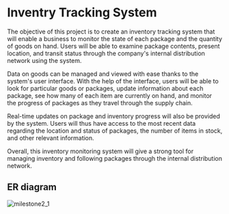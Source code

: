 # Inventry Tracking System

The objective of this project is to create an inventory tracking system that will enable a business to monitor the state of each package and the quantity of goods on hand. Users will be able to examine package contents, present location, and transit status through the company's internal distribution network using the system.

Data on goods can be managed and viewed with ease thanks to the system's user interface. With the help of the interface, users will be able to look for particular goods or packages, update information about each package, see how many of each item are currently on hand, and monitor the progress of packages as they travel through the supply chain.

Real-time updates on package and inventory progress will also be provided by the system. Users will thus have access to the most recent data regarding the location and status of packages, the number of items in stock, and other relevant information. 

Overall, this inventory monitoring system will give a strong tool for managing inventory and following packages through the internal distribution network.

## ER diagram
![milestone2_1](https://user-images.githubusercontent.com/54514768/236090532-89d7315e-f079-45d2-ba60-0054f7854209.jpeg)
